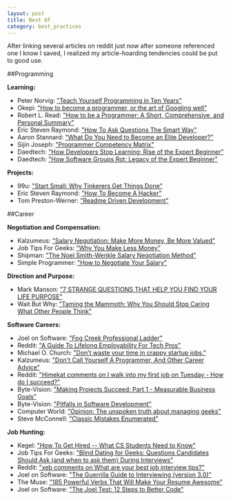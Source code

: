 ```yaml
---
layout: post
title: Best Of
category: best_practices
---
```


After linking several articles on reddit just now after someone referenced one I know I saved, I realized my article-hoarding tendencies could be put to good use.

##Programming

**Learning:**

- Peter Norvig: ["Teach Yourself Programming in Ten Years"](http://norvig.com/21-days.html)
- Okepi: ["How to become a programmer, or the art of Googling well"](https://okepi.wordpress.com/2014/08/21/how-to-become-a-programmer-or-the-art-of-googling-well/)
- Robert L. Read: ["How to be a Programmer: A Short, Comprehensive, and Personal Summary"](http://samizdat.mines.edu/howto/HowToBeAProgrammer.html)
- Eric Steven Raymond: ["How To Ask Questions The Smart Way"](http://www.catb.org/esr/faqs/smart-questions.html)
- Aaron Stannard: ["What Do You Need to Become an Elite Developer?"](http://www.aaronstannard.com/what-do-you-need-to-become-an-elite-developer/)
- Sijin Joseph: ["Programmer Competency Matrix"](http://sijinjoseph.com/programmer-competency-matrix/)
- Daedtech: ["How Developers Stop Learning: Rise of the Expert Beginner"](http://www.daedtech.com/how-developers-stop-learning-rise-of-the-expert-beginner)
- Daedtech: ["How Software Groups Rot: Legacy of the Expert Beginner"](http://www.daedtech.com/how-software-groups-rot-legacy-of-the-expert-beginner)

**Projects:**

- 99u: ["Start Small: Why Tinkerers Get Things Done"](http://99u.com/articles/19139/start-small-why-tinkerers-get-things-done)
- Eric Steven Raymond: ["How To Become A Hacker"](http://www.catb.org/esr/faqs/hacker-howto.html)
- Tom Preston-Werner: ["Readme Driven Development"](http://tom.preston-werner.com/2010/08/23/readme-driven-development.html)

##Career

**Negotiation and Compensation:**

- Kalzumeus: ["Salary Negotiation: Make More Money, Be More Valued"](http://www.kalzumeus.com/2012/01/23/salary-negotiation/)
- Job Tips For Geeks: ["Why You Make Less Money"](http://jobtipsforgeeks.com/2013/03/29/less/)
- Shipman: ["The Noel Smith-Wenkle Salary Negotiation Method"](http://infohost.nmt.edu/~shipman/org/noel.html)
- Simple Programmer: ["How to Negotiate Your Salary"](http://simpleprogrammer.com/2014/08/11/negotiate-salary/)

**Direction and Purpose:**

- Mark Manson: ["7 STRANGE QUESTIONS THAT HELP YOU FIND YOUR LIFE PURPOSE"](http://markmanson.net/life-purpose/)
- Wait But Why: ["Taming the Mammoth: Why You Should Stop Caring What Other People Think"](http://waitbutwhy.com/2014/06/taming-mammoth-let-peoples-opinions-run-life.html)

**Software Careers:**

- Joel on Software: ["Fog Creek Professional Ladder"](http://joelonsoftware.com/articles/ladder.html)
- Reddit: ["A Guide To Lifelong Employability For Tech Pros"](http://www.reddit.com/r/cscareerquestions/comments/19h2bm/a_guide_to_lifelong_employability_for_tech_pros/)
- Michael O. Church: ["Don’t waste your time in crappy startup jobs."](http://michaelochurch.wordpress.com/2012/07/08/dont-waste-your-time-in-crappy-startup-jobs/)
- Kalzumeus: ["Don't Call Yourself A Programmer, And Other Career Advice"](http://www.kalzumeus.com/2011/10/28/dont-call-yourself-a-programmer/)
- Reddit: ["Himekat comments on I walk into my first job on Tuesday - How do I succeed?"](http://www.reddit.com/r/cscareerquestions/comments/2ang2p/i_walk_into_my_first_job_on_tuesday_how_do_i/ciwzw6z)
- Byte-Vision: ["Making Projects Succeed: Part 1 - Measurable Business Goals"](http://www.byte-vision.com/BusinessGoalsArticle.aspx)
- Byte-Vision: ["Pitfalls in Software Development"](http://www.byte-vision.com/PitfallsArticle.aspx)
- Computer World: ["Opinion: The unspoken truth about managing geeks"](http://www.computerworld.com/article/2527153/it-management/opinion--the-unspoken-truth-about-managing-geeks.html)
- Steve McConnell: ["Classic Mistakes Enumerated"](http://www.stevemcconnell.com/rdenum.htm)

**Job Hunting:**

- Kegel: ["How To Get Hired -- What CS Students Need to Know"](http://www.kegel.com/academy/getting-hired.html)
- Job Tips For Geeks: ["Blind Dating for Geeks: Questions Candidates Should Ask (and when to ask them) During Interviews"](http://jobtipsforgeeks.com/2012/08/13/blind-dating-for-geeks-questions-candidates-should-ask-and-when-to-ask-them-during-interviews/)
- Reddit: ["xeb comments on What are your best job interview tips?"](http://www.reddit.com/r/AskReddit/comments/bb5kc/what_are_your_best_job_interview_tips/c0lvp2y)
- Joel on Software: ["The Guerrilla Guide to Interviewing (version 3.0)"](http://www.joelonsoftware.com/articles/GuerrillaInterviewing3.html)
- The Muse: ["185 Powerful Verbs That Will Make Your Resume Awesome"](https://www.themuse.com/advice/185-powerful-verbs-that-will-make-your-resume-awesome)
- Joel on Software: ["The Joel Test: 12 Steps to Better Code"](http://www.joelonsoftware.com/articles/fog0000000043.html)